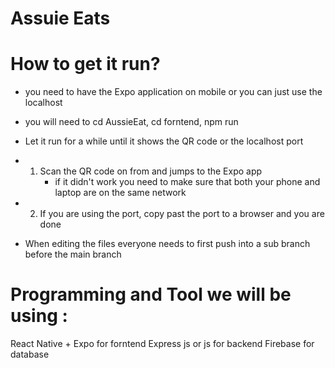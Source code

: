 # Assuie Eats

# How to get it run? 
  - you need to have the Expo application on mobile or you can just use the localhost
  - you will need to cd AussieEat, cd forntend, npm run
  - Let it run for a while until it shows the QR code or the localhost port
  - 1. Scan the QR code on from and jumps to the Expo app
       - if it didn't work you need to make sure that both your phone and laptop are on the same network
  - 2. If you are using the port, copy past the port to a browser and you are done
   
  - When editing the files everyone needs to first push into a sub branch before the main branch


# Programming and Tool we will be using : 
  React Native + Expo  for forntend 
  Express js or js for backend 
  Firebase for database 
  
